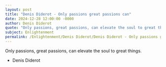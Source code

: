 ```yaml
---
layout: post
title: "Denis Diderot - Only passions great passions can"
date: 2024-12-28 12:00:00 -0000
author: Denis Diderot
quote: "Only passions, great passions, can elevate the soul to great things."
subject: Enlightenment
permalink: /Enlightenment/Denis Diderot/Denis Diderot - Only passions great passions can
---
```


Only passions, great passions, can elevate the soul to great things.

- Denis Diderot
